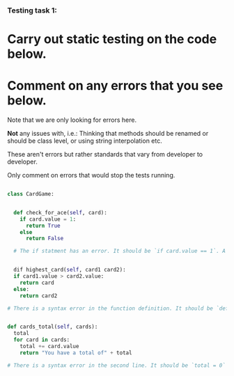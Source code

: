 ### Testing task 1:

# Carry out static testing on the code below.

# Comment on any errors that you see below.

Note that we are only looking for errors here.

**Not** any issues with, i.e.:
Thinking that methods should be renamed or should be class level, or using string interpolation etc.

These aren't errors but rather standards that vary from developer to developer.

Only comment on errors that would stop the tests running.

```python

class CardGame:


  def check_for_ace(self, card):
    if card.value = 1:
      return True
    else
      return False

  # The if statment has an error. It should be `if card.value == 1`. A colon is missing after the else keyword.


  dif highest_card(self, card1 card2):
  if card1.value > card2.value:
    return card
  else:
    return card2

# There is a syntax error in the function definition. It should be `def`  insted of `dif`. Also, the lines under function definition should be indented. Finally, there is a logic error in the first return statment. It should be `return card1`.


def cards_total(self, cards):
  total
  for card in cards:
    total += card.value
    return "You have a total of" + total

# There is a syntax error in the second line. It should be `total = 0` to initialize the variable total to zero before adding the values of the cards to it. Also, there should be `return "You have a total of " + str(total)` to concatenate the string and the value of total. Lastly, the return statment is not indented propely.

```
